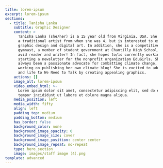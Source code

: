 ```yaml
---
title: lorem-ipsum
excerpt: lorem-ipsum
sections:
  - title: Tanisha Lanka
    subtitle: Graphic Designer
    content: >
      Tanisha Lanka (she/her) is a 15 year old from Virginia, USA. She has been
      a traditional artist from when she was 4, but is interested to explore
      graphic design and digital art. In addition, she is a competitive Xcel
      gymnast, a member of student government at Chantilly High School, and an
      avid reader and writer! In fact, she hopes to/is currently working on
      starting a newsletter for the nonprofit organization EduGirls. She has
      always been a passionate advocate for combatting climate change, and is
      working on publishing her own climate blog! She is excited to add color
      and life to We Need to Talk by creating appealing graphics.
    actions: []
    image_alt: lorem-ipsum
    video_embed_html: >-
      Lorem ipsum dolor sit amet, consectetur adipiscing elit, sed do eiusmod
      tempor incididunt ut labore et dolore magna aliqua.
    media_position: left
    media_width: fifty
    align: left
    padding_top: medium
    padding_bottom: medium
    has_border: false
    background_color: none
    background_image_opacity: 0
    background_image_size: cover
    background_image_position: center center
    background_image_repeat: no-repeat
    type: hero_section
    image: images/staff image (4).png
template: advanced
---
```

